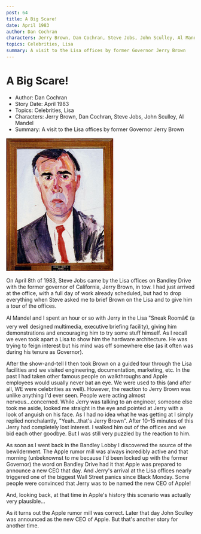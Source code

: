 ```yaml
---
post: 64
title: A Big Scare!
date: April 1983
author: Dan Cochran
characters: Jerry Brown, Dan Cochran, Steve Jobs, John Sculley, Al Mandel
topics: Celebrities, Lisa
summary: A visit to the Lisa offices by former Governor Jerry Brown
---
```


# A Big Scare!
* Author: Dan Cochran
* Story Date: April 1983
* Topics: Celebrities, Lisa
* Characters: Jerry Brown, Dan Cochran, Steve Jobs, John Sculley, Al Mandel
* Summary: A visit to the Lisa offices by former Governor Jerry Brown

![Apple Appoints New CEO?](images/jbrown.jpg) 
    
On April 8th of 1983, Steve Jobs came by the Lisa offices on Bandley Drive with the former governor of California, Jerry Brown, in tow. I had just arrived at the office, with a full day of work already scheduled, but had to drop everything when Steve asked me to brief Brown on the Lisa and to give him a tour of the offices.

Al Mandel and I spent an hour or so with Jerry in the Lisa "Sneak Roomâ€ (a very well designed multimedia, executive briefing facility), giving him demonstrations and encouraging him to try some stuff himself. As I recall we even took apart a Lisa to show him the hardware architecture. He was trying to feign interest but his mind was off somewhere else (as it often was during his tenure as Governor).

After the show-and-tell I then took Brown on a guided tour through the Lisa facilities and we visited engineering, documentation, marketing, etc. In the past I had taken other famous people on walkthroughs and Apple employees would usually never bat an eye. We were used to this (and after all, WE were celebrities as well). However, the reaction to Jerry Brown was unlike anything I'd ever seen. People were acting almost nervous...concerned. While Jerry was talking to an engineer, someone else took me aside, looked me straight in the eye and pointed at Jerry with a look of anguish on his face. As I had no idea what he was getting at I simply replied nonchalantly, "Yeah...that's Jerry Brown". After 10-15 minutes of this Jerry had completely lost interest. I walked him out of the offices and we bid each other goodbye. But I was still very puzzled by the reaction to him.

As soon as I went back in the Bandley Lobby I discovered the source of the bewilderment. The Apple rumor mill was always incredibly active and that morning (unbeknownst to me because I'd been locked up with the former Governor) the word on Bandley Drive had it that Apple was prepared to announce a new CEO that day. And Jerry's arrival at the Lisa offices nearly triggered one of the biggest Wall Street panics since Black Monday. Some people were convinced that Jerry was to be named the new CEO of Apple!

And, looking back, at that time in Apple's history this scenario was actually very plausible...

As it turns out the Apple rumor mill was correct. Later that day John Sculley was announced as the new CEO of Apple. But that's another story for another time.